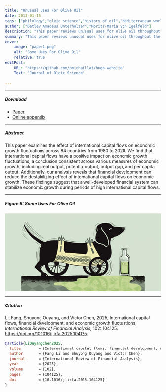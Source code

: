 ```yaml
---
title: "Unusual Uses For Olive Oil" 
date: 2013-01-15
tags: ["philology","oleic science","history of oil","Mediterranean world"]
author: ["Detlev Amadeus Unterholzer","Moritz-Maria von Igelfeld"]
description: "This paper reviews unusual uses for olive oil throughout the Mediterranean world. Published in the Journal of Oleic Science, 2013." 
summary: "This paper reviews unusual uses for olive oil throughout the Mediterranean world. It highlights in particular the challengs arising from excessive or unorthodox consumption of olive oil." 
cover:
    image: "paper1.png"
    alt: "Some Uses For Olive Oil"
    relative: true
editPost:
    URL: "https://github.com/pmichaillat/hugo-website"
    Text: "Journal of Oleic Science"

---
```


---

##### Download

+ [Paper](https://www.sciencedirect.com/science/article/abs/pii/S1057521925002121)
+ [Online appendix](https://drive.google.com/file/d/1uyjdczgFCCJ7K-7Ml2Xn7kKrFXr-4c1y/view)
<!-- + [Code and data](https://github.com/pmichaillat/feru)-->

---

##### Abstract

This paper examines the effect of international capital flows on economic growth fluctuations across 84 countries from 1980 to 2020. We find that international capital flows have a positive impact on economic growth fluctuations, a conclusion consistent across various measures of economic growth, including real output, potential output, output gap, and per capita output. Additionally, our analysis reveals that financial development can reduce the destabilizing effect of international capital flows on economic growth. These findings suggest that a well-developed financial system can stabilize economic growth during periods of high international capital flows.

---

##### Figure 6: Some Uses For Olive Oil

![](paper1.png)

---

##### Citation

Li, Fang, Shuyong Ouyang, and Victor Chen, 2025, International capital flows, financial development, and economic growth fluctuations, *International Review of Financial Analysis,* 102: 104125. https://doi.org/10.1016/j.irfa.2025.104125.

```BibTeX
@article{LiOuyangChen2025,
  title        = {International capital flows, financial development, and economic growth fluctuations},
  author       = {Fang Li and Shuyong Ouyang and Victor Chen},
  journal      = {International Review of Financial Analysis},
  year         = {2025},
  volume       = {102},
  pages        = {104125},
  doi          = {10.1016/j.irfa.2025.104125}
}
```

<!-- --- -->

<!-- + ##### Related material-->

<!-- ++ [Presentation slides](presentation1.pdf))-->
<!-- ++ + [Summary of the paper](https://www.penguinrandomhouse.com/books/110403/unusual-uses-for-olive-oil-by-alexander-mccall-smith/) -->
